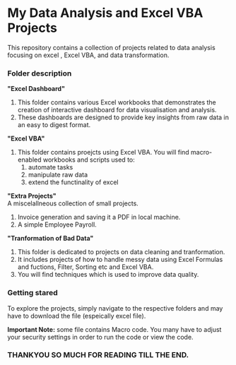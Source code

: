 # My Data Analysis and Excel VBA Projects
This repository contains a collection of projects related to data analysis focusing on excel , Excel VBA, and data transformation.

### Folder description

**"Excel Dashboard"**
1. This folder contains various Excel workbooks that demonstrates the creation of     interactive dashboard for data visualisation and analysis.
2. These dashboards are designed to provide key insights from raw data in an easy to digest format.

**"Excel VBA"**
1. This folder contains proejcts using Excel VBA. You will find macro-enabled workbooks and scripts used to:
   1. automate tasks
   2. manipulate raw data
   3. extend the functinality of excel
  
**"Extra Projects"**<br>
A miscelallneous collection of small projects.
1. Invoice generation and saving it a PDF in local machine.
2. A simple Employee Payroll.

**"Tranformation of Bad Data"**
1. This folder is dedicated to projects on data cleaning and tranformation.
2. It includes projects of how to handle messy data using Excel Formulas and fuctions, Filter, Sorting etc and Excel VBA.
3. You will find techniques which is used to improve data quality.

### Getting stared
To explore the projects, simply navigate to the respective folders and may have to download the file (espeically excel file).

**Important Note:**
some file contains Macro code. You many have to adjust your security settings in order to run the code or view the code.

### THANKYOU SO MUCH FOR READING TILL THE END.

